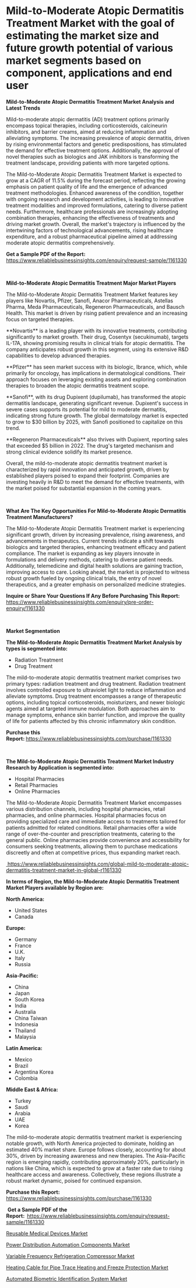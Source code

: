<p><h1>Mild-to-Moderate Atopic Dermatitis Treatment Market with the goal of estimating the market size and future growth potential of various market segments based on component, applications and end user</h1></p><p><strong>Mild-to-Moderate Atopic Dermatitis Treatment Market Analysis and Latest Trends</strong></p>
<p><p>Mild-to-moderate atopic dermatitis (AD) treatment options primarily encompass topical therapies, including corticosteroids, calcineurin inhibitors, and barrier creams, aimed at reducing inflammation and alleviating symptoms. The increasing prevalence of atopic dermatitis, driven by rising environmental factors and genetic predispositions, has stimulated the demand for effective treatment options. Additionally, the approval of novel therapies such as biologics and JAK inhibitors is transforming the treatment landscape, providing patients with more targeted options.</p><p>The Mild-to-Moderate Atopic Dermatitis Treatment Market is expected to grow at a CAGR of 11.5% during the forecast period, reflecting the growing emphasis on patient quality of life and the emergence of advanced treatment methodologies. Enhanced awareness of the condition, together with ongoing research and development activities, is leading to innovative treatment modalities and improved formulations, catering to diverse patient needs. Furthermore, healthcare professionals are increasingly adopting combination therapies, enhancing the effectiveness of treatments and driving market growth. Overall, the market's trajectory is influenced by the intertwining factors of technological advancements, rising healthcare expenditure, and a robust pharmaceutical pipeline aimed at addressing moderate atopic dermatitis comprehensively.</p></p>
<p><strong>Get a Sample PDF of the Report:&nbsp;</strong> <a href="https://www.reliablebusinessinsights.com/enquiry/request-sample/1161330?utm_campaign=1113&utm_medium=2&utm_source=Github&utm_content=ia&utm_term=05122024&utm_id=mild-to-moderate-atopic-dermatitis-treatment">https://www.reliablebusinessinsights.com/enquiry/request-sample/1161330</a></p>
<p>&nbsp;</p>
<p><strong>Mild-to-Moderate Atopic Dermatitis Treatment Major Market Players</strong></p>
<p><p>The Mild-to-Moderate Atopic Dermatitis Treatment Market features key players like Novartis, Pfizer, Sanofi, Anacor Pharmaceuticals, Astellas Pharma, Meda Pharmaceuticals, Regeneron Pharmaceuticals, and Bausch Health. This market is driven by rising patient prevalence and an increasing focus on targeted therapies.</p><p>**Novartis** is a leading player with its innovative treatments, contributing significantly to market growth. Their drug, Cosentyx (secukinumab), targets IL-17A, showing promising results in clinical trials for atopic dermatitis. The company anticipates robust growth in this segment, using its extensive R&D capabilities to develop advanced therapies.</p><p>**Pfizer** has seen market success with its biologic, Ibrance, which, while primarily for oncology, has implications in dermatological conditions. Their approach focuses on leveraging existing assets and exploring combination therapies to broaden the atopic dermatitis treatment scope.</p><p>**Sanofi**, with its drug Dupixent (dupilumab), has transformed the atopic dermatitis landscape, generating significant revenue. Dupixent's success in severe cases supports its potential for mild to moderate dermatitis, indicating strong future growth. The global dermatology market is expected to grow to $30 billion by 2025, with Sanofi positioned to capitalize on this trend.</p><p>**Regeneron Pharmaceuticals** also thrives with Dupixent, reporting sales that exceeded $5 billion in 2022. The drug's targeted mechanism and strong clinical evidence solidify its market presence.</p><p>Overall, the mild-to-moderate atopic dermatitis treatment market is characterized by rapid innovation and anticipated growth, driven by established players poised to expand their footprint. Companies are investing heavily in R&D to meet the demand for effective treatments, with the market poised for substantial expansion in the coming years.</p></p>
<p>&nbsp;</p>
<p><strong>What Are The Key Opportunities For Mild-to-Moderate Atopic Dermatitis Treatment Manufacturers?</strong></p>
<p><p>The Mild-to-Moderate Atopic Dermatitis Treatment market is experiencing significant growth, driven by increasing prevalence, rising awareness, and advancements in therapeutics. Current trends indicate a shift towards biologics and targeted therapies, enhancing treatment efficacy and patient compliance. The market is expanding as key players innovate in formulations and delivery methods, catering to diverse patient needs. Additionally, telemedicine and digital health solutions are gaining traction, improving access to care. Looking ahead, the market is projected to witness robust growth fueled by ongoing clinical trials, the entry of novel therapeutics, and a greater emphasis on personalized medicine strategies.</p></p>
<p><strong>Inquire or Share Your Questions If Any Before Purchasing This Report:</strong> <a href="https://www.reliablebusinessinsights.com/enquiry/pre-order-enquiry/1161330?utm_campaign=1113&utm_medium=2&utm_source=Github&utm_content=ia&utm_term=05122024&utm_id=mild-to-moderate-atopic-dermatitis-treatment">https://www.reliablebusinessinsights.com/enquiry/pre-order-enquiry/1161330</a></p>
<p>&nbsp;</p>
<p><strong>Market Segmentation</strong></p>
<p><strong>The Mild-to-Moderate Atopic Dermatitis Treatment Market Analysis by types is segmented into:</strong></p>
<p><ul><li>Radiation Treatment</li><li>Drug Treatment</li></ul></p>
<p><p>The mild-to-moderate atopic dermatitis treatment market comprises two primary types: radiation treatment and drug treatment. Radiation treatment involves controlled exposure to ultraviolet light to reduce inflammation and alleviate symptoms. Drug treatment encompasses a range of therapeutic options, including topical corticosteroids, moisturizers, and newer biologic agents aimed at targeted immune modulation. Both approaches aim to manage symptoms, enhance skin barrier function, and improve the quality of life for patients affected by this chronic inflammatory skin condition.</p></p>
<p><strong>Purchase this Report:&nbsp;</strong><a href="https://www.reliablebusinessinsights.com/purchase/1161330?utm_campaign=1113&utm_medium=2&utm_source=Github&utm_content=ia&utm_term=05122024&utm_id=mild-to-moderate-atopic-dermatitis-treatment">https://www.reliablebusinessinsights.com/purchase/1161330</a></p>
<p>&nbsp;</p>
<p><strong>The Mild-to-Moderate Atopic Dermatitis Treatment Market Industry Research by Application is segmented into:</strong></p>
<p><ul><li>Hospital Pharmacies</li><li>Retail Pharmacies</li><li>Online Pharmacies</li></ul></p>
<p><p>The Mild-to-Moderate Atopic Dermatitis Treatment Market encompasses various distribution channels, including hospital pharmacies, retail pharmacies, and online pharmacies. Hospital pharmacies focus on providing specialized care and immediate access to treatments tailored for patients admitted for related conditions. Retail pharmacies offer a wide range of over-the-counter and prescription treatments, catering to the general public. Online pharmacies provide convenience and accessibility for consumers seeking treatments, allowing them to purchase medications discreetly and often at competitive prices, thus expanding market reach.</p></p>
<p><a href="https://www.reliablebusinessinsights.com/global-mild-to-moderate-atopic-dermatitis-treatment-market-in-global-r1161330?utm_campaign=1113&utm_medium=2&utm_source=Github&utm_content=ia&utm_term=05122024&utm_id=mild-to-moderate-atopic-dermatitis-treatment">&nbsp;https://www.reliablebusinessinsights.com/global-mild-to-moderate-atopic-dermatitis-treatment-market-in-global-r1161330</a></p>
<p><strong>In terms of Region, the Mild-to-Moderate Atopic Dermatitis Treatment Market Players available by Region are:</strong></p>
<p>
    <p> <strong> North America: </strong>
        <ul>
            <li>United States</li>
            <li>Canada</li>
        </ul>
        </p> 
    <p> <strong> Europe: </strong>
        <ul>
            <li>Germany</li>
            <li>France</li>
            <li>U.K.</li>
            <li>Italy</li>
            <li>Russia</li>
        </ul>
        </p> 
    <p> <strong> Asia-Pacific: </strong>
        <ul>
            <li>China</li>
            <li>Japan</li>
            <li>South Korea</li>
            <li>India</li>
            <li>Australia</li>
            <li>China Taiwan</li>
            <li>Indonesia</li>
            <li>Thailand</li>
            <li>Malaysia</li>
        </ul>
        </p> 
    <p> <strong> Latin America: </strong>
        <ul>
            <li>Mexico</li>
            <li>Brazil</li>
            <li>Argentina Korea</li>
            <li>Colombia</li>
        </ul>
        </p> 
    <p> <strong> Middle East & Africa: </strong>
        <ul>
            <li>Turkey</li>
            <li>Saudi</li>
            <li>Arabia</li>
            <li>UAE</li>
            <li>Korea</li>
        </ul>
    </p>
    </p>
<p><p>The mild-to-moderate atopic dermatitis treatment market is experiencing notable growth, with North America projected to dominate, holding an estimated 40% market share. Europe follows closely, accounting for about 30%, driven by increasing awareness and new therapies. The Asia-Pacific region is emerging rapidly, contributing approximately 20%, particularly in nations like China, which is expected to grow at a faster rate due to rising healthcare access and awareness. Collectively, these regions illustrate a robust market dynamic, poised for continued expansion.</p></p>
<p><strong>Purchase this Report: </strong><a href="https://www.reliablebusinessinsights.com/purchase/1161330?utm_campaign=1113&utm_medium=2&utm_source=Github&utm_content=ia&utm_term=05122024&utm_id=mild-to-moderate-atopic-dermatitis-treatment">https://www.reliablebusinessinsights.com/purchase/1161330</a></p>
<p>&nbsp;<strong>Get a Sample PDF of the Report:&nbsp;&nbsp;</strong><a href="https://www.reliablebusinessinsights.com/enquiry/request-sample/1161330?utm_campaign=1113&utm_medium=2&utm_source=Github&utm_content=ia&utm_term=05122024&utm_id=mild-to-moderate-atopic-dermatitis-treatment">https://www.reliablebusinessinsights.com/enquiry/request-sample/1161330</a></p>
<p><strong></strong></p>
<p><p><a href="https://www.linkedin.com/pulse/revenue-projections-growth-forecast-reusable-medical-devices-market-3mw7e?utm_campaign=1113&utm_medium=2&utm_source=Github&utm_content=ia&utm_term=05122024&utm_id=mild-to-moderate-atopic-dermatitis-treatment">Reusable Medical Devices Market</a></p><p><a href="https://github.com/GenaGaines34/Market-Research-Report-List-1/blob/main/power-distribution-automation-components-market.md?utm_campaign=1113&utm_medium=2&utm_source=Github&utm_content=ia&utm_term=05122024&utm_id=mild-to-moderate-atopic-dermatitis-treatment">Power Distribution Automation Components Market</a></p><p><a href="https://issuu.com/reportprime-2/docs/variable-frequency-refrigeration-compressor-market?utm_campaign=1113&utm_medium=2&utm_source=Github&utm_content=ia&utm_term=05122024&utm_id=mild-to-moderate-atopic-dermatitis-treatment">Variable Frequency Refrigeration Compressor Market</a></p><p><a href="https://issuu.com/reportprime-2/docs/heating-cable-for-pipe-trace-heating-and-freeze-pr?utm_campaign=1113&utm_medium=2&utm_source=Github&utm_content=ia&utm_term=05122024&utm_id=mild-to-moderate-atopic-dermatitis-treatment">Heating Cable for Pipe Trace Heating and Freeze Protection Market</a></p><p><a href="https://www.linkedin.com/pulse/automated-biometric-identification-system-market-research-mn2qc?utm_campaign=1113&utm_medium=2&utm_source=Github&utm_content=ia&utm_term=05122024&utm_id=mild-to-moderate-atopic-dermatitis-treatment">Automated Biometric Identification System Market</a></p></p>